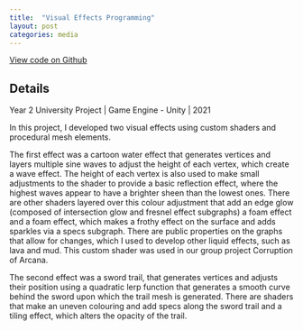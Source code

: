 ```yaml
---
title:  "Visual Effects Programming"
layout: post
categories: media
---
```


[View code on Github](https://github.com/andrewscott02/Graphics-Programming)

## Details

Year 2 University Project | Game Engine - Unity | 2021

<p>
  In this project, I developed two visual effects using custom shaders and procedural mesh elements.

  The first effect was a cartoon water effect that generates vertices and layers multiple sine waves to adjust the height of each vertex, which create a wave effect. The height of each vertex is also used to make small adjustments to the shader to provide a basic reflection effect, where the highest waves appear to have a brighter sheen than the lowest ones. There are other shaders layered over this colour adjustment that add an edge glow (composed of intersection glow and fresnel effect subgraphs) a foam effect and a foam effect, which makes a frothy effect on the surface and adds sparkles via a specs subgraph. There are public properties on the graphs that allow for changes, which I used to develop other liquid effects, such as lava and mud. This custom shader was used in our group project Corruption of Arcana.

  The second effect was a sword trail, that generates vertices and adjusts their position using a quadratic lerp function that generates a smooth curve behind the sword upon which the trail mesh is generated. There are shaders that make an uneven colouring and add specs along the sword trail and a tiling effect, which alters the opacity of the trail.
</p>
